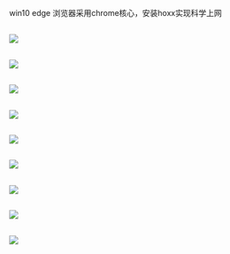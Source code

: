 win10 edge 浏览器采用chrome核心，安装hoxx实现科学上网
## ![](https://sway.office.com/s/nmG2aKQ7htYjgYaY/images/JQcjyw5roNqFj1)

## ![](https://sway.office.com/s/nmG2aKQ7htYjgYaY/images/D86tZkqnuhhNe_)

## ![](https://sway.office.com/s/nmG2aKQ7htYjgYaY/images/xh6su2vQeWMXEN)

## ![](https://sway.office.com/s/nmG2aKQ7htYjgYaY/images/EFWgLmEDJSjaWg)

## ![](https://sway.office.com/s/nmG2aKQ7htYjgYaY/images/cdbB0AAWrd6_nH)

## ![](https://sway.office.com/s/nmG2aKQ7htYjgYaY/images/8BFRLI3PLT6F2e)

## ![](https://sway.office.com/s/nmG2aKQ7htYjgYaY/images/kZzXu1cdqDO6hU)

## ![](https://sway.office.com/s/nmG2aKQ7htYjgYaY/images/G-qCEKOTll4rl-)

## ![](https://sway.office.com/s/nmG2aKQ7htYjgYaY/images/h1bwR8kZ8QeE7h)
